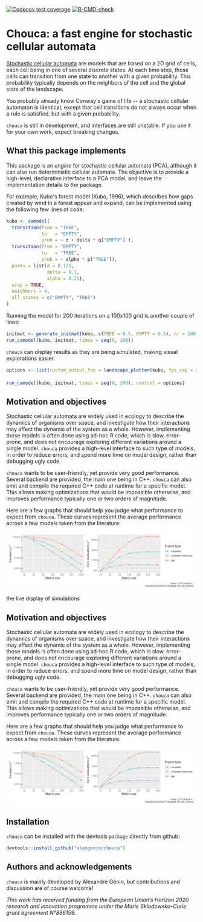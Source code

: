 
<!-- badges: start -->
[![Codecov test coverage](https://codecov.io/gh/alexgenin/chouca/branch/master/graph/badge.svg)](https://app.codecov.io/gh/alexgenin/chouca?branch=master)
[![R-CMD-check](https://github.com/alexgenin/chouca/actions/workflows/R-CMD-check.yaml/badge.svg)](https://github.com/alexgenin/chouca/actions/workflows/R-CMD-check.yaml)
<!-- badges: end -->

# Chouca: a fast engine for stochastic cellular automata

[Stochastic cellular automata](https://en.wikipedia.org/wiki/Stochastic_cellular_automaton)
are models that are based on a 2D grid of cells, each cell being in one of
several discrete states. At each time step, those cells can transition from
one state to another with a given probability. This probability typically
depends on the neighbors of the cell and the global state of the landscape.

You probably already know Conway's game of life -- a stochastic cellular automaton
is identical, except that cell transitions do not always occur when a rule is satisfied,
but with a given probability.

`chouca` is still in development, and interfaces are still unstable. If you use it
for your own work, expect breaking changes.

## What this package implements

This package is an *engine* for stochastic cellular automata (PCA), although it can
also run deterministic cellular automata. The objective is to provide a high-level,
declarative interface to a PCA model, and leave the implementation details to the
package.

For example, Kubo's forest model (Kubo, 1996), which describes how gaps created by wind
in a forest appear and expand, can be implemented using the following few lines
of code:

```r
kubo <- camodel(
  transition(from = "TREE",
             to   = "EMPTY",
             prob = ~ d + delta * q["EMPTY"] ),
  transition(from = "EMPTY",
             to   = "TREE",
             prob = ~ alpha * p["TREE"]),
  parms = list(d = 0.125,
               delta = 0.1,
               alpha = 0.25),
  wrap = TRUE,
  neighbors = 4,
  all_states = c("EMPTY", "TREE")
)
```

Running the model for 200 iterations on a 100x100 grid is another couple of lines:

```r
initmat <- generate_initmat(kubo, c(TREE = 0.5, EMPTY = 0.5), nr = 100, nc = 100)
run_camodel(kubo, initmat, times = seq(0, 200))
```

`chouca` can display results as they are being simulated, making visual
explorations easier:

```r
options <- list(custom_output_fun = landscape_plotter(kubo, fps_cap = 24))

run_camodel(kubo, initmat, times = seq(0, 200), control = options)
```


## Motivation and objectives

Stochastic cellular automata are widely used in ecology to describe the dynamics of
organisms over space, and investigate how their interactions may affect the dynamic
of the system as a whole. However, implementing those models is often done using ad-hoc
R code, which is slow, error-prone, and does not encourage exploring different
variations around a single model. `chouca` provides a high-level interface to
such type of models, in order to reduce errors, and spend more time on model design,
rather than debugging ugly code.

`chouca` wants to be user-friendly, yet provide very good performance.
Several backend are provided, the main one being in C++. `chouca` can also
emit and compile the required C++ code at runtime for a specific model. This
allows making optimizations that would be impossible otherwise, and improves
performance typically one or two orders of magnitude.

Here are a few graphs that should help you judge what performance to expect from
`chouca`. These curves represent the average performance across a few models
taken from the literature:

![benchmark_results](./benchmarks_last_commit.png)

the live display of simulations

## Motivation and objectives

Stochastic cellular automata are widely used in ecology to describe the dynamics of
organisms over space, and investigate how their interactions may affect the dynamic
of the system as a whole. However, implementing those models is often done using ad-hoc
R code, which is slow, error-prone, and does not encourage exploring different
variations around a single model. `chouca` provides a high-level interface to
such type of models, in order to reduce errors, and spend more time on model design,
rather than debugging ugly code.

`chouca` wants to be user-friendly, yet provide very good performance.
Several backend are provided, the main one being in C++. `chouca` can also
emit and compile the required C++ code at runtime for a specific model. This
allows making optimizations that would be impossible otherwise, and improves
performance typically one or two orders of magnitude.

Here are a few graphs that should help you judge what performance to expect from
`chouca`. These curves represent the average performance across a few models
taken from the literature:

![benchmark_results](./benchmarks_last_commit.png)


## Installation

`chouca` can be installed with the devtools `package` directly from github:

```r
devtools::install_github("alexgenin/chouca")
```

## Authors and acknowledgements

`chouca` is mainly developed by Alexandre Génin, but contributions and
discussion are of course welcome!

*This work has received funding from the European Union’s Horizon 2020 research and innovation programme under the Marie Sklodowska-Curie grant agreement N°896159.*


